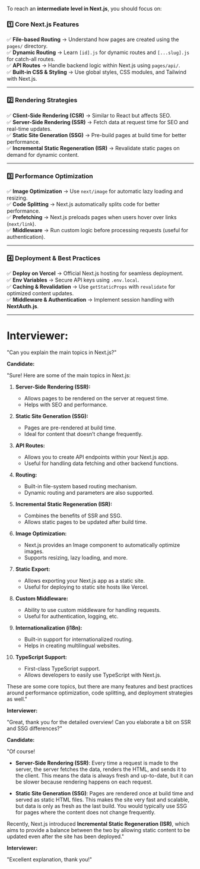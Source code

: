 To reach an **intermediate level in Next.js**, you should focus on:  

### **1️⃣ Core Next.js Features**  
✅ **File-based Routing** → Understand how pages are created using the `pages/` directory.  
✅ **Dynamic Routing** → Learn `[id].js` for dynamic routes and `[...slug].js` for catch-all routes.  
✅ **API Routes** → Handle backend logic within Next.js using `pages/api/`.  
✅ **Built-in CSS & Styling** → Use global styles, CSS modules, and Tailwind with Next.js.  

---

### **2️⃣ Rendering Strategies**  
✅ **Client-Side Rendering (CSR)** → Similar to React but affects SEO.  
✅ **Server-Side Rendering (SSR)** → Fetch data at request time for SEO and real-time updates.  
✅ **Static Site Generation (SSG)** → Pre-build pages at build time for better performance.  
✅ **Incremental Static Regeneration (ISR)** → Revalidate static pages on demand for dynamic content.  

---

### **3️⃣ Performance Optimization**  
✅ **Image Optimization** → Use `next/image` for automatic lazy loading and resizing.  
✅ **Code Splitting** → Next.js automatically splits code for better performance.  
✅ **Prefetching** → Next.js preloads pages when users hover over links (`next/link`).  
✅ **Middleware** → Run custom logic before processing requests (useful for authentication).  

---

### **4️⃣ Deployment & Best Practices**  
✅ **Deploy on Vercel** → Official Next.js hosting for seamless deployment.  
✅ **Env Variables** → Secure API keys using `.env.local`.  
✅ **Caching & Revalidation** → Use `getStaticProps` with `revalidate` for optimized content updates.  
✅ **Middleware & Authentication** → Implement session handling with **NextAuth.js**.  

---

# **Interviewer:**

"Can you explain the main topics in Next.js?"

**Candidate:**

"Sure! Here are some of the main topics in Next.js:

1. **Server-Side Rendering (SSR):**
   - Allows pages to be rendered on the server at request time.
   - Helps with SEO and performance.

2. **Static Site Generation (SSG):**
   - Pages are pre-rendered at build time.
   - Ideal for content that doesn’t change frequently.

3. **API Routes:**
   - Allows you to create API endpoints within your Next.js app.
   - Useful for handling data fetching and other backend functions.

4. **Routing:**
   - Built-in file-system based routing mechanism.
   - Dynamic routing and parameters are also supported.

5. **Incremental Static Regeneration (ISR):**
   - Combines the benefits of SSR and SSG.
   - Allows static pages to be updated after build time.

6. **Image Optimization:**
   - Next.js provides an Image component to automatically optimize images.
   - Supports resizing, lazy loading, and more.

7. **Static Export:**
   - Allows exporting your Next.js app as a static site.
   - Useful for deploying to static site hosts like Vercel.

8. **Custom Middleware:**
   - Ability to use custom middleware for handling requests.
   - Useful for authentication, logging, etc.

9. **Internationalization (i18n):**
   - Built-in support for internationalized routing.
   - Helps in creating multilingual websites.

10. **TypeScript Support:**
    - First-class TypeScript support.
    - Allows developers to easily use TypeScript with Next.js.

These are some core topics, but there are many features and best practices around performance optimization, code splitting, and deployment strategies as well."

**Interviewer:**

"Great, thank you for the detailed overview! Can you elaborate a bit on SSR and SSG differences?"

**Candidate:**

"Of course! 

- **Server-Side Rendering (SSR)**: Every time a request is made to the server, the server fetches the data, renders the HTML, and sends it to the client. This means the data is always fresh and up-to-date, but it can be slower because rendering happens on each request.
  
- **Static Site Generation (SSG)**: Pages are rendered once at build time and served as static HTML files. This makes the site very fast and scalable, but data is only as fresh as the last build. You would typically use SSG for pages where the content does not change frequently.

Recently, Next.js introduced **Incremental Static Regeneration (ISR)**, which aims to provide a balance between the two by allowing static content to be updated even after the site has been deployed."

**Interviewer:**

"Excellent explanation, thank you!"

